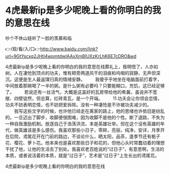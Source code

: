 # 4虎最新ip是多少呢晚上看的你明白的我的意思在线
吵个不休山娃听了一脸的羡慕和临

👉/观/看/入/口👉http://www.baidu.com/link?url=9GtYscxq2JHtl4wpmtdwIAAxXmBlUXzKrLhK6E7cDRO&wd

4虎最新ip是多少呢晚上看的你明白的我的意思在线葬礼上，我明悟了，人亦如树。人在凄怆到顶点的功夫，惟有颊旁两道风干的泪痕和呜咽的寂静，无声但深沉。这便是生人最返璞归真的情绪安静。
　　我傻乎乎地坐在电脑面前打着字，中间放着那碗喝了一半的粥。是什么粥有必要吗？只要能糊口，充饥，这已经足够了。
　　若说还有一丝活气，大概是这盖好的瓦房带给他的希冀，虽说并不宽敞、四壁徒然，但总算，红砖青瓦，是一个开端。
　　11.功夫会让你领会恋情，功夫不妨表明恋情，也不妨把爱拆除。没有一种凄怆是不许被功夫减少的。
　　我写这些文字的时候，也许他已经走在离家的路上，他的思绪也许依旧是纷乱的。一旦迈出了脚步，收脚便很困难，因为收脚不是他的个性。断了退路，不失为一种自我激励机制。放逐自己于浩荡洪流，本是英雄壮举。但在这个没有英雄的年代，做英雄该是多么感伤。我喜欢那些小日子，零碎，亮丽，纯净，安详，月季开在后院，鸢尾花开在门前的路边，不谈论什么，晒太阳，品茶，逢季节还有栀子花、樱花、萝卜花。他本来也是喜欢那些日子和花的，但他心头时常蠢动着的理想干扰了他，让他的生活去了别处。我喜欢老百姓说的“过日子”，有意思啊，生活的本质，或者说活着的本质，就是“过日子”，艺术是“过日子”上生长出的鸢尾花。

4虎最新ip是多少呢晚上看的你明白的我的意思在线

